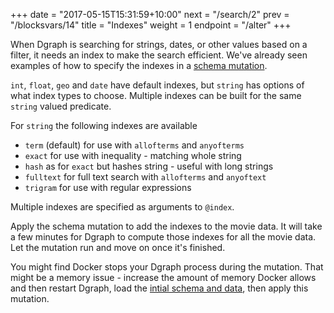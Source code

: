+++
date = "2017-05-15T15:31:59+10:00"
next = "/search/2"
prev = "/blocksvars/14"
title = "Indexes"
weight = 1
endpoint = "/alter"
+++

When Dgraph is searching for strings, dates, or other values based on a filter, it needs an index to make the search efficient.  We've already seen examples of how to specify the indexes in a [schema mutation](/moredata/1).

`int`, `float`, `geo` and `date` have default indexes, but `string` has options of what index types to choose.  Multiple indexes can be built for the same `string` valued predicate.

For `string` the following indexes are available

* `term` (default) for use with `allofterms` and `anyofterms`
* `exact` for use with inequality - matching whole string
* `hash` as for `exact` but hashes string - useful with long strings
* `fulltext` for full text search with `allofterms` and `anyoftext`
* `trigram` for use with regular expressions

Multiple indexes are specified as arguments to `@index`.

Apply the schema mutation to add the indexes to the movie data.  It will take a few minutes for Dgraph to compute those indexes for all the movie data.  Let the mutation run and move on once it's finished.  

You might find Docker stops your Dgraph process during the mutation.  That might be a memory issue - increase the amount of memory Docker allows and then restart Dgraph, load the [intial schema and data](/moredata/1), then apply this mutation.
